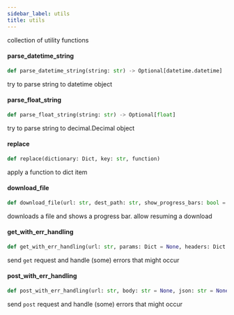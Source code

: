 ```yaml
---
sidebar_label: utils
title: utils
---
```


collection of utility functions

#### parse\_datetime\_string

```python
def parse_datetime_string(string: str) -> Optional[datetime.datetime]
```

try to parse string to datetime object

#### parse\_float\_string

```python
def parse_float_string(string: str) -> Optional[float]
```

try to parse string to decimal.Decimal object

#### replace

```python
def replace(dictionary: Dict, key: str, function)
```

apply a function to dict item

#### download\_file

```python
def download_file(url: str, dest_path: str, show_progress_bars: bool = True)
```

downloads a file and shows a progress bar. allow resuming a download

#### get\_with\_err\_handling

```python
def get_with_err_handling(url: str, params: Dict = None, headers: Dict = None, timeout: Optional[int] = None) -> Dict
```

send `get` request and handle (some) errors that might occur

#### post\_with\_err\_handling

```python
def post_with_err_handling(url: str, body: str = None, json: str = None, headers: Dict = None, timeout: Optional[int] = None) -> Dict
```

send `post` request and handle (some) errors that might occur

